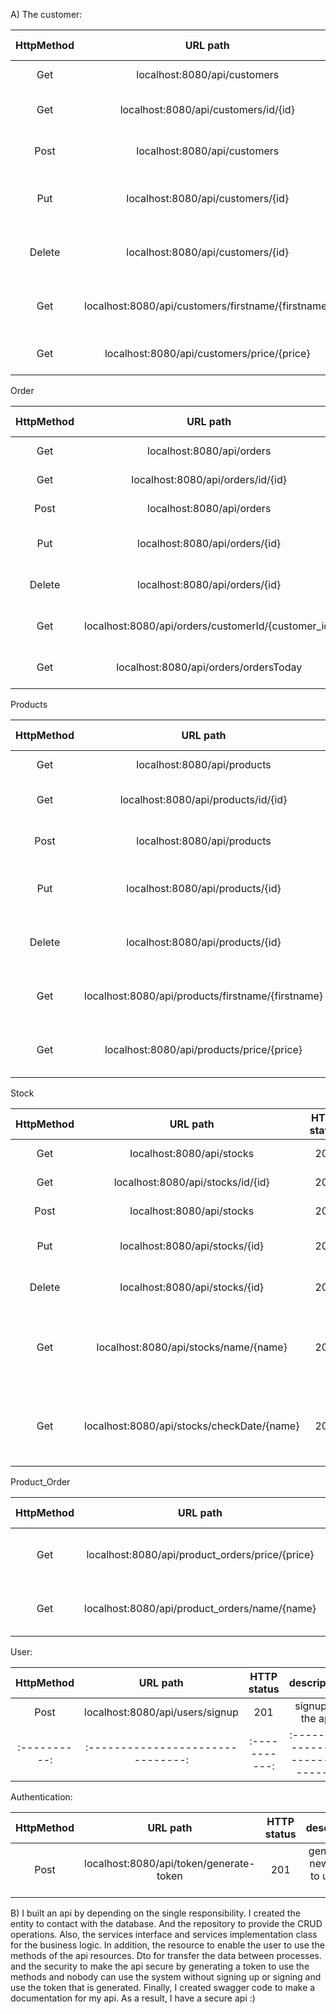 A)
The customer:

|  HttpMethod  |                      URL path                      |  HTTP status  |            description            |
|:------------:|:--------------------------------------------------:|:-------------:|:---------------------------------:|
|     Get      |            localhost:8080/api/customers            |      200      |       get all the customers       |
|     Get      |        localhost:8080/api/customers/id/{id}        |      200      |      get the customer by id       |
|     Post     |            localhost:8080/api/customers            |      201      |       create a new customer       |
|     Put      |         localhost:8080/api/customers/{id}          |      200      |  update existing customer by id   |
|    Delete    |         localhost:8080/api/customers/{id}          |      200      |  delete existing customer by id   |
|     Get      | localhost:8080/api/customers/firstname/{firstname} |      200      | get the customer by the firstname |
|     Get      |     localhost:8080/api/customers/price/{price}     |      200      |     get the customer by price     |

Order

|  HttpMethod  |                      URL path                      |  HTTP status  |            description            |
|:------------:|:--------------------------------------------------:|:-------------:|:---------------------------------:|
|     Get      |             localhost:8080/api/orders              |      200      |        get all the orders         |
|     Get      |         localhost:8080/api/orders/id/{id}          |      200      |        get the order by id        |
|     Post     |             localhost:8080/api/orders              |      201      |        create a new order         |
|     Put      |           localhost:8080/api/orders/{id}           |      200      |    update existing order by id    |
|    Delete    |           localhost:8080/api/orders/{id}           |      200      |    delete existing order by id    |
|     Get      | localhost:8080/api/orders/customerId/{customer_id} |      200      |    get the orders by customer     |
|     Get      |       localhost:8080/api/orders/ordersToday        |      200      |       get the orders today        |

Products

|  HttpMethod  |                     URL path                      |  HTTP status  |              description              |
|:------------:|:-------------------------------------------------:|:-------------:|:-------------------------------------:|
|     Get      |            localhost:8080/api/products            |      200      |         get all the products          |
|     Get      |        localhost:8080/api/products/id/{id}        |      200      |         get the product by id         |
|     Post     |            localhost:8080/api/products            |      201      |         create a new product          |
|     Put      |         localhost:8080/api/products/{id}          |      200      |     update existing product by id     |
|    Delete    |         localhost:8080/api/products/{id}          |      200      |     delete existing product by id     |
|     Get      | localhost:8080/api/products/firstname/{firstname} |      200      | get the products that are stock able  |
|     Get      |     localhost:8080/api/products/price/{price}     |      200      |    get the product less than price    |

Stock

|  HttpMethod  |                  URL path                  |  HTTP status  |                            description                             |
|:------------:|:------------------------------------------:|:-------------:|:------------------------------------------------------------------:|
|     Get      |         localhost:8080/api/stocks          |      200      |                         get all the stocks                         |
|     Get      |     localhost:8080/api/stocks/id/{id}      |      200      |                        get the stock by id                         |
|     Post     |         localhost:8080/api/stocks          |      201      |                         create a new stock                         |
|     Put      |       localhost:8080/api/stocks/{id}       |      200      |                    update existing stock by id                     |
|    Delete    |       localhost:8080/api/stocks/{id}       |      200      |                    delete existing stock by id                     |
|     Get      |   localhost:8080/api/stocks/name/{name}    |      200      |      Get the quantity in the stock of the product by its name      |
|     Get      | localhost:8080/api/stocks/checkDate/{name} |      200      |   Get last updated date of the product in the stock by its name    |

Product_Order

|  HttpMethod  |                    URL path                     |  HTTP status  |                     description                     |
|:------------:|:-----------------------------------------------:|:-------------:|:---------------------------------------------------:|
|     Get      | localhost:8080/api/product_orders/price/{price} |      200      |     Get all the product_orders by certain price     |
|     Get      |  localhost:8080/api/product_orders/name/{name}  |      200      | Get all the product_orders by certain product name  |

User:

|  HttpMethod  |             URL path              |  HTTP status  |           description            |
|:------------:|:---------------------------------:|:-------------:|:--------------------------------:|
|     Post     |  localhost:8080/api/users/signup  |      201      |        signup to the api         |
| :----------: | :-------------------------------: | :-----------: | :------------------------------: |

Authentication:

|  HttpMethod  |                URL path                 |  HTTP status  |             description             |
|:------------:|:---------------------------------------:|:-------------:|:-----------------------------------:|
|     Post     | localhost:8080/api/token/generate-token |      201      | generate a new token to use the api |

B) 
I built an api by depending on the single responsibility. I created the entity to contact with the database. And the repository 
to provide the CRUD operations. Also, the services interface and services implementation class for the business logic. In addition, 
the resource to enable the user to use the methods of the api resources. Dto for transfer the data between processes. and the 
security to make the api secure by generating a token to use the methods and nobody can use the system without signing up or 
signing and use the token that is generated. Finally, I created swagger code to make a documentation for my api. As a result,
I have a secure api :)  
